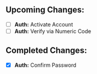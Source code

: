 ## Upcoming Changes:
- [ ] **Auth:** Activate Account
- [ ] **Auth:** Verify via Numeric Code

## Completed Changes:
- [x] **Auth:** Confirm Password
